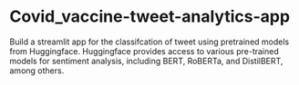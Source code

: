 # Covid_vaccine-tweet-analytics-app
Build a streamlit app for the classifcation of tweet using pretrained models from Huggingface. Huggingface provides access to various pre-trained models for sentiment analysis, including BERT, RoBERTa, and DistilBERT, among others.
